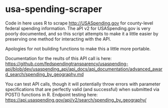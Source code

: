 # usa-spending-scraper
Code in here uses R to scrape http://USASpending.gov for county-level federal spending information. The aPI v2 for USASpending.gov is very poorly documented, and so this script attempts to make it a little easier by preserving one method for interacting with the API.

Apologies for not building functions to make this a little more portable.

Documentation for the reults of this API call is here: https://github.com/fedspendingtransparency/usaspending-api/blob/dev/usaspending_api/api_docs/api_documentation/advanced_award_search/spending_by_geography.md

You can test API calls, though it will potentially throw errors with parameter specifications that are perfectly valid (and successful) when submitted via POST() functions in R. Endpoint testing here: https://api.usaspending.gov/api/v2/search/spending_by_geography/
